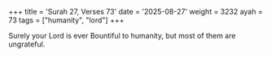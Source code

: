 +++
title = 'Surah 27, Verses 73'
date = '2025-08-27'
weight = 3232
ayah = 73
tags = ["humanity", "lord"]
+++

Surely your Lord is ever Bountiful to humanity, but most of them are ungrateful.